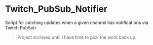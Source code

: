 # Twitch_PubSub_Notifier
Script for catching updates when a given channel has notifications via Twitch PubSub

> Project archived until I have time to pick the work back up.
